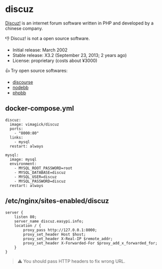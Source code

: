 discuz
======

[Discuz!][1] is an internet forum software written in PHP and developed by a chinese company.

:-1: Discuz! is not a open source software.

- Initial release: March 2002
- Stable release: X3.2 (September 23, 2013; 2 years ago)
- License: proprietary (costs about ¥3000)

:+1: Try open source softwares:

- [discourse](https://hub.docker.com/r/discourse/discourse/)
- [nodebb](https://hub.docker.com/r/vimagick/phpbb/)
- [phpbb](https://hub.docker.com/r/vimagick/phpbb/)

## docker-compose.yml

```
discuz:
  image: vimagick/discuz
  ports:
    - "8000:80"
  links:
    - mysql
  restart: always

mysql:
  image: mysql
  environment:
    - MYSQL_ROOT_PASSWORD=root
    - MYSQL_DATABASE=discuz
    - MYSQL_USER=discuz
    - MYSQL_PASSWORD=discuz
  restart: always
```

## /etc/nginx/sites-enabled/discuz

```
server {
    listen 80;
    server_name discuz.easypi.info;
    location / {
        proxy_pass http://127.0.0.1:8000;
        proxy_set_header Host $host;
        proxy_set_header X-Real-IP $remote_addr;
        proxy_set_header X-Forwarded-For $proxy_add_x_forwarded_for;
    }
}
```

> :warning: You should pass HTTP headers to fix wrong URL.

[1]: http://www.discuz.net

